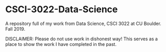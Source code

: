 # CSCI-3022-Data-Science

A repository full of my work from Data Science, CSCI 3022 at CU Boulder. Fall 2019.  

DISCLAIMER: Please do not use work in dishonest way! This serves as a place to show the work I have completed in the past.
